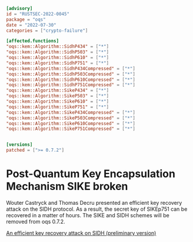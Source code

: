 ```toml
[advisory]
id = "RUSTSEC-2022-0045"
package = "oqs"
date = "2022-07-30"
categories = ["crypto-failure"]

[affected.functions]
"oqs::kem::Algorithm::SidhP434" = ["*"]
"oqs::kem::Algorithm::SidhP503" = ["*"]
"oqs::kem::Algorithm::SidhP610" = ["*"]
"oqs::kem::Algorithm::SidhP751" = ["*"]
"oqs::kem::Algorithm::SidhP434Compressed" = ["*"]
"oqs::kem::Algorithm::SidhP503Compressed" = ["*"]
"oqs::kem::Algorithm::SidhP610Compressed" = ["*"]
"oqs::kem::Algorithm::SidhP751Compressed" = ["*"]
"oqs::kem::Algorithm::SikeP434" = ["*"]
"oqs::kem::Algorithm::SikeP503" = ["*"]
"oqs::kem::Algorithm::SikeP610" = ["*"]
"oqs::kem::Algorithm::SikeP751" = ["*"]
"oqs::kem::Algorithm::SikeP434Compressed" = ["*"]
"oqs::kem::Algorithm::SikeP503Compressed" = ["*"]
"oqs::kem::Algorithm::SikeP610Compressed" = ["*"]
"oqs::kem::Algorithm::SikeP751Compressed" = ["*"]


[versions]
patched = [">= 0.7.2"]
```

# Post-Quantum Key Encapsulation Mechanism SIKE broken

Wouter Castryck and Thomas Decru presented an efficient key recovery attack on the SIDH protocol.
As a result, the secret key of SIKEp751 can be recovered in a matter of hours.
The SIKE and SIDH schemes will be removed from oqs 0.7.2.

[An efficient key recovery attack on SIDH (preliminary version)](https://eprint.iacr.org/2022/975)
